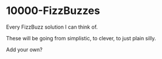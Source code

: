 # 10000-FizzBuzzes
Every FizzBuzz solution I can think of.

These will be going from simplistic, to clever, to just plain silly.

Add your own?
